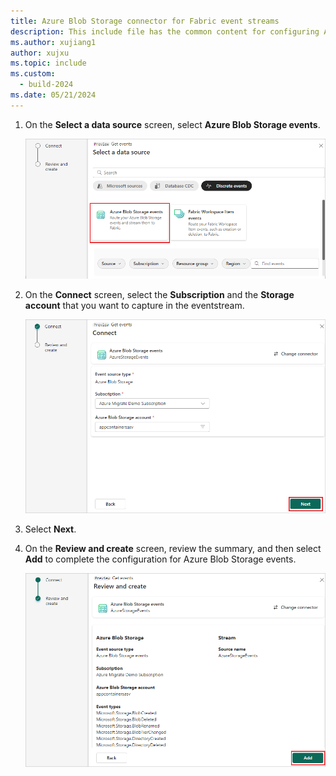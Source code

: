 ```yaml
---
title: Azure Blob Storage connector for Fabric event streams
description: This include file has the common content for configuring Azure Blob Storage connector for Fabric event streams and Real-Time hub. 
ms.author: xujiang1
author: xujxu 
ms.topic: include
ms.custom:
  - build-2024
ms.date: 05/21/2024
---
```


1. On the **Select a data source** screen, select **Azure Blob Storage events**.

   ![A screenshot of selecting Azure Blob Storage events.](media/azure-blob-storage-source-connector/select-external-events.png)

1. On the **Connect** screen, select the **Subscription** and the **Storage account** that you want to capture in the eventstream.

   ![A screenshot of the Connect screen.](media/azure-blob-storage-source-connector/connect.png)

1. Select **Next**.

1. On the **Review and create** screen, review the summary, and then select **Add** to complete the configuration for Azure Blob Storage events.

   ![A screenshot of the Add screen.](media/azure-blob-storage-source-connector/add.png)
